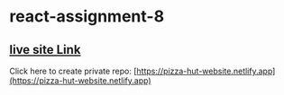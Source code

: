 # react-assignment-8

## [live site Link](https://pizza-hut-website.netlify.app)
Click here to create private repo: [https://pizza-hut-website.netlify.app](https://pizza-hut-website.netlify.app)
